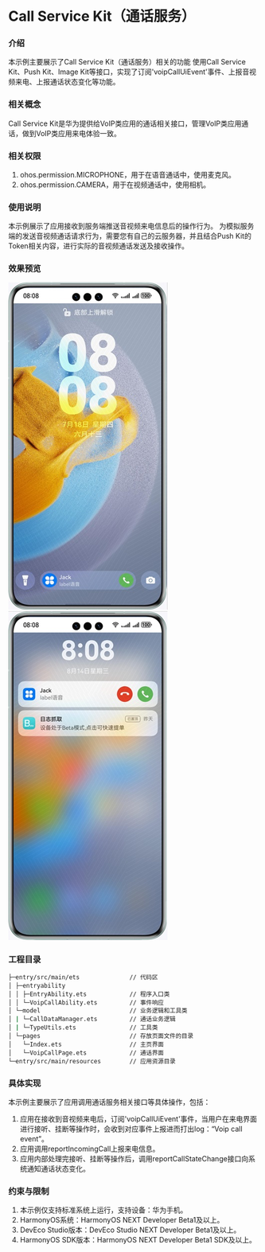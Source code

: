 # Call Service Kit（通话服务）

### 介绍
本示例主要展示了Call Service Kit（通话服务）相关的功能
使用Call Service Kit、Push Kit、Image Kit等接口，实现了订阅'voipCallUiEvent'事件、上报音视频来电、上报通话状态变化等功能。

### 相关概念
Call Service Kit是华为提供给VoIP类应用的通话相关接口，管理VoIP类应用通话，做到VoIP类应用来电体验一致。

### 相关权限
1. ohos.permission.MICROPHONE，用于在语音通话中，使用麦克风。
2. ohos.permission.CAMERA，用于在视频通话中，使用相机。

### 使用说明
本示例展示了应用接收到服务端推送音视频来电信息后的操作行为。
为模拟服务端的发送音视频通话请求行为，需要您有自己的云服务器，并且结合Push Kit的Token相关内容，进行实际的音视频通话发送及接收操作。

### 效果预览
![锁屏预期效果图](screenshots/device/lock.jpeg) ![未锁屏预期效果图](screenshots/device/unlock.jpeg)

### 工程目录
```bash
├─entry/src/main/ets              // 代码区
│ ├─entryability
│ │ ├─EntryAbility.ets            // 程序入口类
│ │ └─VoipCallAbility.ets         // 事件响应
│ └─model                         // 业务逻辑和工具类
│ | └─CallDataManager.ets         // 通话业务逻辑
│ | └─TypeUtils.ets               // 工具类
│ └─pages                         // 存放页面文件的目录
│   └─Index.ets                   // 主页界面
│   └─VoipCallPage.ets            // 通话界面
└─entry/src/main/resources        // 应用资源目录
```

### 具体实现
本示例主要展示了应用调用通话服务相关接口等具体操作，包括：
1. 应用在接收到音视频来电后，订阅'voipCallUiEvent'事件，当用户在来电界面进行接听、挂断等操作时，会收到对应事件上报进而打出log：“Voip call event”。
2. 应用调用reportIncomingCall上报来电信息。
3. 应用内部处理完接听、挂断等操作后，调用reportCallStateChange接口向系统通知通话状态变化。

### 约束与限制
1. 本示例仅支持标准系统上运行，支持设备：华为手机。
2. HarmonyOS系统：HarmonyOS NEXT Developer Beta1及以上。
3. DevEco Studio版本：DevEco Studio NEXT Developer Beta1及以上。
4. HarmonyOS SDK版本：HarmonyOS NEXT Developer Beta1 SDK及以上。
   
   
